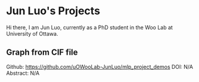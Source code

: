 # Jun Luo's Projects

Hi there, I am Jun Luo, currently as a PhD student in the Woo Lab at University of Ottawa.

## Graph from CIF file

Github: https://github.com/uOWooLab-JunLuo/mlp_project_demos
DOI: N/A
Abstract: N/A
